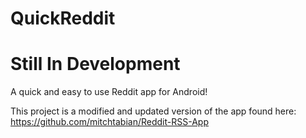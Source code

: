 # QuickReddit
# Still In Development

A quick and easy to use Reddit app for Android!

This project is a modified and updated version of the app found here:
https://github.com/mitchtabian/Reddit-RSS-App
